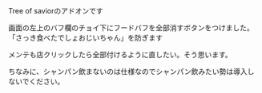 Tree of saviorのアドオンです 

画面の左上のバフ欄のチョイ下にフードバフを全部消すボタンをつけました。
「さっき食べたでしょおじいちゃん」を防ぎます

メンテも店クリックしたら全部付けるように直したい。そう思います。

ちなみに、シャンパン飲まないのは仕様なのでシャンパン飲みたい勢は導入しないでください。
